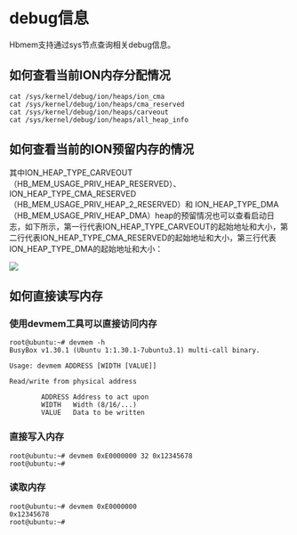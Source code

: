# debug信息

Hbmem支持通过sys节点查询相关debug信息。

## 如何查看当前ION内存分配情况

```shell
cat /sys/kernel/debug/ion/heaps/ion_cma
cat /sys/kernel/debug/ion/heaps/cma_reserved
cat /sys/kernel/debug/ion/heaps/carveout
cat /sys/kernel/debug/ion/heaps/all_heap_info
```

## 如何查看当前的ION预留内存的情况

其中ION_HEAP_TYPE_CARVEOUT（HB_MEM_USAGE_PRIV_HEAP_RESERVED）、ION_HEAP_TYPE_CMA_RESERVED（HB_MEM_USAGE_PRIV_HEAP_2_RESERVED）和 ION_HEAP_TYPE_DMA（HB_MEM_USAGE_PRIV_HEAP_DMA）heap的预留情况也可以查看启动日志，如下所示，第一行代表ION_HEAP_TYPE_CARVEOUT的起始地址和大小，第二行代表ION_HEAP_TYPE_CMA_RESERVED的起始地址和大小，第三行代表ION_HEAP_TYPE_DMA的起始地址和大小：

![](https://rdk-doc.oss-cn-beijing.aliyuncs.com/doc/img/07_Advanced_development/02_linux_development/driver_development_s100/hbmem/03_ion_region_kernel_print.png)

## 如何直接读写内存

### 使用devmem工具可以直接访问内存

```shell
root@ubuntu:~# devmem -h
BusyBox v1.30.1 (Ubuntu 1:1.30.1-7ubuntu3.1) multi-call binary.

Usage: devmem ADDRESS [WIDTH [VALUE]]

Read/write from physical address

        ADDRESS Address to act upon
        WIDTH   Width (8/16/...)
        VALUE   Data to be written
```

### 直接写入内存

```shell
root@ubuntu:~# devmem 0xE0000000 32 0x12345678
root@ubuntu:~#
```

### 读取内存

```shell
root@ubuntu:~# devmem 0xE0000000
0x12345678
root@ubuntu:~#
```
